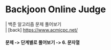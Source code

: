 # Backjoon Online Judge 
| 백준 알고리즘 문제 풀어보기   
| [back] <https://www.acmicpc.net/>

#### 문제 -> 단계별로 풀어보기 -> 6. 문자열
